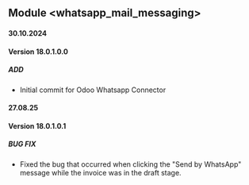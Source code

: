 ## Module <whatsapp_mail_messaging>

#### 30.10.2024
#### Version 18.0.1.0.0
##### ADD
- Initial commit for Odoo Whatsapp Connector

#### 27.08.25
#### Version 18.0.1.0.1
##### BUG FIX
- Fixed the bug that occurred when clicking the "Send by WhatsApp" message while the invoice was in the draft stage.
